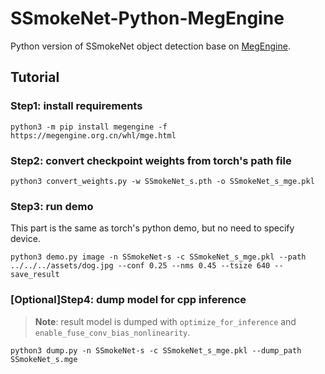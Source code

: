 # SSmokeNet-Python-MegEngine

Python version of SSmokeNet object detection base on [MegEngine](https://github.com/MegEngine/MegEngine).

## Tutorial

### Step1: install requirements

```
python3 -m pip install megengine -f https://megengine.org.cn/whl/mge.html
```

### Step2: convert checkpoint weights from torch's path file

```
python3 convert_weights.py -w SSmokeNet_s.pth -o SSmokeNet_s_mge.pkl
```

### Step3: run demo

This part is the same as torch's python demo, but no need to specify device.

```
python3 demo.py image -n SSmokeNet-s -c SSmokeNet_s_mge.pkl --path ../../../assets/dog.jpg --conf 0.25 --nms 0.45 --tsize 640 --save_result
```

###  [Optional]Step4: dump model for cpp inference

> **Note**: result model is dumped with `optimize_for_inference` and `enable_fuse_conv_bias_nonlinearity`.

```
python3 dump.py -n SSmokeNet-s -c SSmokeNet_s_mge.pkl --dump_path SSmokeNet_s.mge
```
